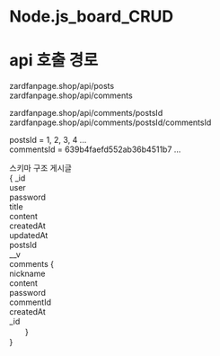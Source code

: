 # Node.js_board_CRUD
# api 호출 경로
zardfanpage.shop/api/posts  
zardfanpage.shop/api/comments


zardfanpage.shop/api/comments/postsId  
zardfanpage.shop/api/comments/postsId/commentsId


postsId = 1, 2, 3, 4 ...  
commentsId = 639b4faefd552ab36b4511b7 ... 
 
 
 
 
 스키마 구조
 게시글  
 {
 _id  
 user  
 password  
 title  
 content  
 createdAt  
 updatedAt  
 postsId  
 __v  
 comments {  
    nickname  
    content  
    password  
    commentId  
    createdAt  
    _id  
　　}  
 }  
